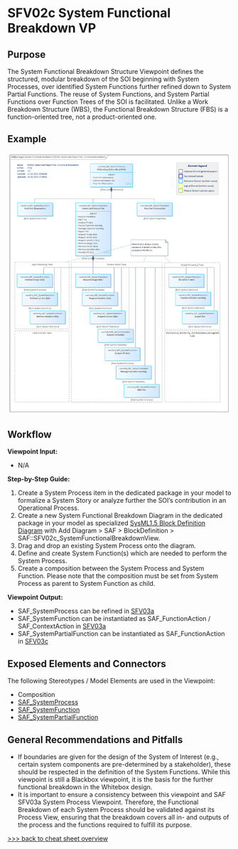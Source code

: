 # SFV02c System Functional Breakdown VP

## Purpose
The System Functional Breakdown Structure Viewpoint defines the structured, modular breakdown of the SOI beginning with System Processes, over identified System Functions further refined down to System Partial Functions. The reuse of System Functions, and System Partial Functions over Function Trees of the SOI is facilitated. Unlike a Work Breakdown Structure (WBS), the Functional Breakdown Structure (FBS) is a function-oriented tree, not a product-oriented one.

## Example
![SFV02c](../pics/SFV02c-example.png)

## Workflow
**Viewpoint Input:**
* N/A

**Step-by-Step Guide:**
1.	Create a System Process item in the dedicated package in your model to formalize a System Story or analyze further the SOI’s contribution in an Operational Process.
2.	Create a new System Functional Breakdown Diagram in the dedicated package in your model as specialized [SysML1.5 Block Definition Diagram](https://sparxsystems.com/enterprise_architect_user_guide/16.1/modeling_languages/block_definition_diagrams.html) with Add Diagram > SAF > BlockDefinition > SAF::SFV02c_SystemFunctionalBreakdownView.
3.	Drag and drop an existing System Process onto the diagram.
4.	Define and create System Function(s) which are needed to perform the System Process.
5.	Create a composition between the System Process and System Function. Please note that the composition must be set from System Process as parent to System Function as child.

**Viewpoint Output:**
* SAF_SystemProcess can be refined in [SFV03a](System-Process-Viewpoint.md)
* SAF_SystemFunction can be instantiated as SAF_FunctionAction / SAF_ContextAction in [SFV03a](System-Process-Viewpoint.md)
* SAF_SystemPartialFunction can be instantiated as SAF_FunctionAction in [SFV03c](SystemFunctionalRefinement.md)

## Exposed Elements and Connectors
The following Stereotypes / Model Elements are used in the Viewpoint:
* Composition
* [SAF_SystemProcess](https://github.com/GfSE/SAF-Specification/blob/TdSE2023/stereotypes.md#SAF_SystemProcess)
* [SAF_SystemFunction](https://github.com/GfSE/SAF-Specification/blob/TdSE2023/stereotypes.md#SAF_SystemFunction)
* [SAF_SystemPartialFunction](https://github.com/GfSE/SAF-Specification/blob/TdSE2023/stereotypes.md#SAF_SystemPartialFunction)


## General Recommendations and Pitfalls
* If boundaries are given for the design of the System of Interest (e.g., certain system components are pre-determined by a stakeholder), these should be respected in the definition of the System Functions. While this viewpoint is still a Blackbox viewpoint, it is the basis for the further functional breakdown in the Whitebox design.
* It is important to ensure a consistency between this viewpoint and SAF SFV03a System Process Viewpoint. Therefore, the Functional Breakdown of each System Process should be validated against its Process View, ensuring that the breakdown covers all in- and outputs of the process and the functions required to fulfill its purpose.

[>>> back to cheat sheet overview](../CheatSheet.md)
